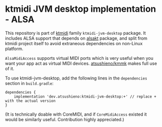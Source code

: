 # ktmidi JVM desktop implementation - ALSA

This repository is part of [ktmidi](https://github.com/atsushieno/ktmidi) family `ktmidi-jvm-desktop` package. It includes ALSA support that depends on [alsakt](https://github.com/atsushieno/alsakt) package, and split from ktmidi project itself to avoid extraneous dependencies on non-Linux platform.

`AlsaMidiAccess` supports virtual MIDI ports which is very useful when you want your app act as virtual MIDI devices. [atsushieno/kmmk](https://github.com/atsushieno/kmmk) makes full use of it.

To use ktmidi-jvm-desktop, add the following lines in the `dependencies` section in `build.gradle`:

```
dependencies {
    implementation 'dev.atsushieno:ktmidi-jvm-desktop:+' // replace + with the actual version
}
```

(It is technically doable with CoreMIDI, and if `CoreMidiAccess` existed it would be similarly useful. Contribution highly appreciated.)
